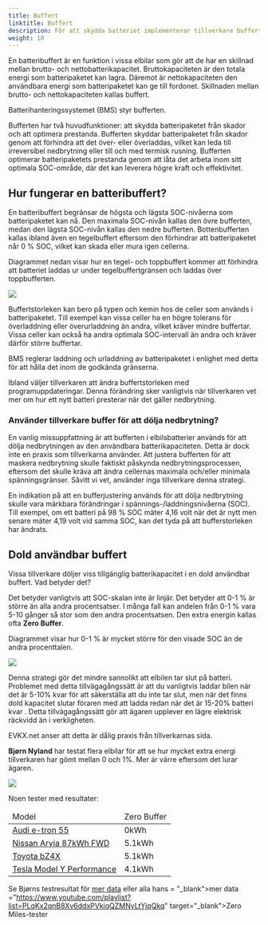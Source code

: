 ```yaml
---
title: Buffert
linktitle: Buffert
description: För att skydda batteriet implementerar tillverkare buffertar på batterier.
weight: 10
---
```

<!-- markdownlint-disable MD033 -->

En batteribuffert är en funktion i vissa elbilar som gör att de har en skillnad mellan brutto- och nettobatterikapacitet. Bruttokapaciteten är den totala energi som batteripaketet kan lagra. Däremot är nettokapaciteten den användbara energi som batteripaketet kan ge till fordonet. Skillnaden mellan brutto- och nettokapaciteten kallas buffert.

Batterihanteringssystemet (BMS) styr bufferten.

Bufferten har två huvudfunktioner: att skydda batteripaketet från skador och att optimera prestanda. Bufferten skyddar batteripaketet från skador genom att förhindra att det över- eller överladdas, vilket kan leda till irreversibel nedbrytning eller till och med termisk rusning. Bufferten optimerar batteripaketets prestanda genom att låta det arbeta inom sitt optimala SOC-område, där det kan leverera högre kraft och effektivitet.

## Hur fungerar en batteribuffert?

En batteribuffert begränsar de högsta och lägsta SOC-nivåerna som batteripaketet kan nå. Den maximala SOC-nivån kallas den övre bufferten, medan den lägsta SOC-nivån kallas den nedre bufferten. Bottenbufferten kallas ibland även en tegelbuffert eftersom den förhindrar att batteripaketet når 0 % SOC, vilket kan skada eller mura igen cellerna.

Diagrammet nedan visar hur en tegel- och toppbuffert kommer att förhindra att batteriet laddas ur under tegelbuffertgränsen och laddas över toppbufferten.

<a href="https://media.evkx.net/multimedia/technology/battery/buffer/chargecurve.drawio.svg">
     <img src="https://media.evkx.net/multimedia/technology/battery/buffer/chargecurve.drawio.svg" class="img-fluid">
</a>

Buffertstorleken kan bero på typen och kemin hos de celler som används i batteripaketet. Till exempel kan vissa celler ha en högre tolerans för överladdning eller överurladdning än andra, vilket kräver mindre buffertar. Vissa celler kan också ha andra optimala SOC-intervall än andra och kräver därför större buffertar.

BMS reglerar laddning och urladdning av batteripaketet i enlighet med detta för att hålla det inom de godkända gränserna.

Ibland väljer tillverkaren att ändra buffertstorleken med programuppdateringar. Denna förändring sker vanligtvis när tillverkaren vet mer om hur ett nytt batteri presterar när det gäller nedbrytning.

### Använder tillverkare buffer för att dölja nedbrytning?

En vanlig missuppfattning är att bufferten i elbilsbatterier används för att dölja nedbrytningen av den användbara batterikapaciteten. Detta är dock inte en praxis som tillverkarna använder. Att justera bufferten för att maskera nedbrytning skulle faktiskt påskynda nedbrytningsprocessen, eftersom det skulle kräva att ändra cellernas maximala och/eller minimala spänningsgränser. Såvitt vi vet, använder inga tillverkare denna strategi.

En indikation på att en bufferjustering används för att dölja nedbrytning skulle vara märkbara förändringar i spännings-/laddningsnivåerna (SOC). Till exempel, om ett batteri på 98 % SOC mäter 4,16 volt när det är nytt men senare mäter 4,19 volt vid samma SOC, kan det tyda på att bufferstorleken har ändrats.

## Dold användbar buffert

Vissa tillverkare döljer viss tillgänglig batterikapacitet i en dold användbar buffert. Vad betyder det?

Det betyder vanligtvis att SOC-skalan inte är linjär. Det betyder att 0-1 % är större än alla andra procentsatser. I många fall kan andelen från 0-1 % vara 5-10 gånger så stor som den andra procentsatsen. Den extra energin kallas ofta <b>Zero Buffer</b>.

Diagrammet visar hur 0-1 % är mycket större för den visade SOC än de andra procenttalen.

<a href="https://media.evkx.net/multimedia/technology/battery/buffer/hiddenbuffer.drawio.svg">
      <img src="https://media.evkx.net/multimedia/technology/battery/buffer/hiddenbuffer.drawio.svg" class="img-fluid">
</a>

Denna strategi gör det mindre sannolikt att elbilen tar slut på batteri. Problemet med detta tillvägagångssätt är att du vanligtvis laddar bilen när det är 5-10% kvar för att säkerställa att du inte tar slut, men när det finns dold kapacitet slutar föraren med att ladda redan när det är 15-20% batteri kvar . Detta tillvägagångssätt gör att ägaren upplever en lägre elektrisk räckvidd än i verkligheten.

EVKX.net anser att detta är dålig praxis från tillverkarnas sida.

<b>Bjørn Nyland</b> har testat flera elbilar för att se hur mycket extra energi tillverkaren har gömt mellan 0 och 1%. Mer är värre eftersom det lurar ägaren.

<img src="https://media.evkx.net/multimedia/technology/battery/tbzeromile_1_st.jpg" class="img-fluid">

  Noen tester med resultater:
<table class="table table-striped">
<thead>
    <tr>
        <td>
        Model
        </td>
        <td>
        Zero Buffer
        </td>
    </tr>
</thead>
<tbody>
    <tr>
        <td><a href="https://www.youtube.com/watch?v=2rSuFCrf-C0" target="_blank">Audi e-tron 55</a></td>
        <td>0kWh</td>
    </tr>
    <tr>
        <td><a href="https://www.youtube.com/watch?v=OR5JRd0g_Q8" target="_blank">Nissan Aryia 87kWh FWD</a></td>
        <td>5.1kWh</td>
    </tr>
    <tr>
        <td><a href="https://www.youtube.com/watch?v=dAM1CIlJ1xQ" target="_blank">Toyota bZ4X</a></td>
        <td>5.1kWh</td>
    </tr>
    <tr>
        <td><a href="https://www.youtube.com/watch?v=y675YCgSnlc" target="_blank">Tesla Model Y Performance</a></td>
        <td>4.1kWh</td>
    </tr>
</tbody>
</table>

Se Bjørns testresultat för <a href="https://docs.google.com/spreadsheets/d/1V6ucyFGKWuSQzvI8lMzvvWJHrBS82echMVJH37kwgjE/edit#gid=52159941" target="_blank">mer data</a> eller alla hans <a> = "_blank">mer data</a> ="https://www.youtube.com/playlist?list=PLqKx2qnB8Xv6ddxPVkiqQZMNyLtYjqQkq" target="_blank">Zero Miles-tester</a>
